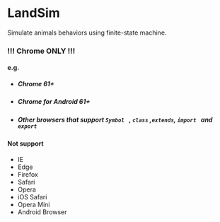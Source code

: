 # LandSim
Simulate animals behaviors using finite-state machine.

###  !!!  Chrome ONLY !!! 

#### e.g. 

- ##### Chrome 61+ 

- ##### Chrome for Android 61+

- ##### Other browsers that support ```Symbol ``` , ``` class ``` ,``` extends ```, ```import ``` and  ``` export```


#### Not support

- IE
- Edge
- Firefox
- Safari
- Opera
- iOS Safari
- Opera Mini
- Android Browser